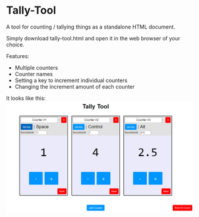# Tally-Tool
A tool for counting / tallying things as a standalone HTML document.

Simply download tally-tool.html and open it in the web browser of your choice.

Features:
- Multiple counters
- Counter names
- Setting a key to increment individual counters
- Changing the increment amount of each counter

It looks like this:
![Screenshot of tally tool](screenshot.png)
